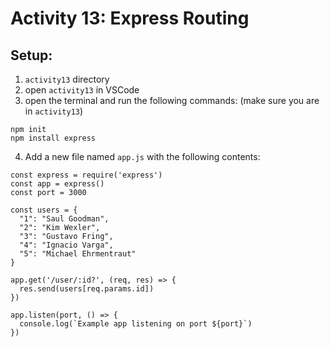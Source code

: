# Activity 13: Express Routing

## Setup:
1. `activity13` directory
2. open `activity13` in VSCode
3. open the terminal and run the following commands: (make sure you are in `activity13`)
```
npm init
npm install express
```
4. Add a new file named `app.js` with the following contents:
```
const express = require('express')
const app = express()
const port = 3000

const users = {
  "1": "Saul Goodman",
  "2": "Kim Wexler",
  "3": "Gustavo Fring",
  "4": "Ignacio Varga",
  "5": "Michael Ehrmentraut"
}

app.get('/user/:id?', (req, res) => {
  res.send(users[req.params.id])
})

app.listen(port, () => {
  console.log(`Example app listening on port ${port}`)
})
```
